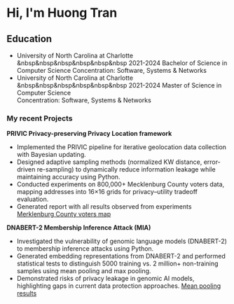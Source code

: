 # Hi, I'm Huong Tran

## Education
- University of North Carolina at Charlotte &nbsp&nbsp&nbsp&nbsp&nbsp&nbsp 2021-2024 
Bachelor of Science in Computer Science 
Concentration: Software, Systems & Networks
- University of North Carolina at Charlotte &nbsp&nbsp&nbsp&nbsp&nbsp&nbsp 2021-2024
Master of Science in Computer Science			
Concentration: Software, Systems & Networks

### My recent Projects
**PRIVIC Privacy-preserving Privacy Location framework**
-	Implemented the PRIVIC pipeline for iterative geolocation data collection with Bayesian updating.
-	Designed adaptive sampling methods (normalized KW distance, error-driven re-sampling) to dynamically reduce information leakage while maintaining accuracy using Python.
-	Conducted experiments on 800,000+ Mecklenburg County voters data, mapping addresses into 16×16 grids for privacy–utility tradeoff evaluation.
-	Generated report with all results observed from experiments
[Merklenburg County voters map](/asset/true_lat_long.png)
  
**DNABERT-2 Membership Inference Attack (MIA)**
-	Investigated the vulnerability of genomic language models (DNABERT-2) to membership inference attacks using Python. 
-	Generated embedding representations from DNABERT-2 and performed statistical tests to distinguish 5000 training vs. 2 million+ non-training samples using mean pooling and max pooling.
-	Demonstrated risks of privacy leakage in genomic AI models, highlighting gaps in current data protection approaches.
[Mean pooling results](/asset/dnaBert2.png)

